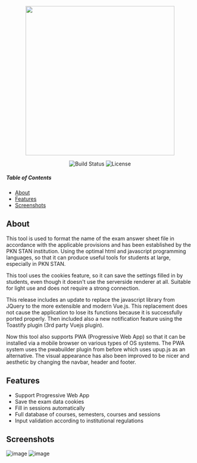 <p align="center"><a href="https://walidsj.github.io/toolujian/" target="_blank"><img src="https://user-images.githubusercontent.com/50021257/99205901-7db96800-27ec-11eb-8c4e-1329e15154c9.png" width="400"></a></p>

<p align="center">
<img src="https://user-images.githubusercontent.com/50021257/98807107-bfdd5500-244c-11eb-9c28-a51c1064d57c.png" alt="Build Status">
<img src="https://user-images.githubusercontent.com/50021257/98807147-cf5c9e00-244c-11eb-967c-8a6fa7f5a995.png" alt="License">
</p>

##### Table of Contents
* [About](#about)
* [Features](#features)
* [Screenshots](#screenshots)

## About
This tool is used to format the name of the exam answer sheet file in accordance with the applicable provisions and has been established by the PKN STAN institution. Using the optimal html and javascript programming languages, so that it can produce useful tools for students at large, especially in PKN STAN.

This tool uses the cookies feature, so it can save the settings filled in by students, even though it doesn't use the serverside renderer at all. Suitable for light use and does not require a strong connection.

This release includes an update to replace the javascript library from JQuery to the more extensible and modern Vue.js. This replacement does not cause the application to lose its functions because it is successfully ported properly. Then included also a new notification feature using the Toastify plugin (3rd party Vuejs plugin).

Now this tool also supports PWA (Progressive Web App) so that it can be installed via a mobile browser on various types of OS systems. The PWA system uses the pwabuilder plugin from before which uses upup.js as an alternative. The visual appearance has also been improved to be nicer and aesthetic by changing the navbar, header and footer.

## Features

* Support Progressive Web App
* Save the exam data cookies
* Fill in sessions automatically
* Full database of courses, semesters, courses and sessions
* Input validation according to institutional regulations

## Screenshots
![image](https://user-images.githubusercontent.com/50021257/98477190-e6bb4180-2228-11eb-83ca-b9510e919b30.jpg)
![image](https://user-images.githubusercontent.com/50021257/99181832-bb25e300-2763-11eb-8aaa-49b3e0c75698.png)
